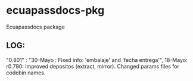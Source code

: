 # ecuapassdocs-pkg
Ecuapassdocs package


## LOG:
"0.801"  : "30-Mayo : Fixed info: 'embalaje' and 'fecha entrega'",
18-Mayo: r0.790: Improved depositos (extract, mirror). Changed params files for codebin names.
